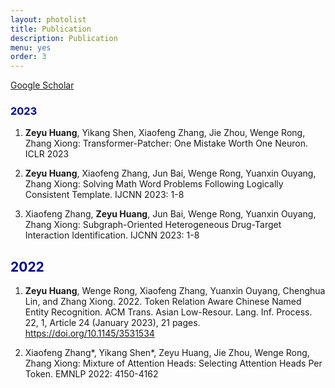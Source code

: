 ```yaml
---
layout: photolist
title: Publication
description: Publication
menu: yes
order: 3
---
```


[Google Scholar](https://scholar.google.com/citations?user=EWU88_YAAAAJ&hl=en)

### <span style="color:darkblue"> 2023 </span>

1. **Zeyu Huang**, Yikang Shen, Xiaofeng Zhang, Jie Zhou, Wenge Rong, Zhang Xiong: Transformer-Patcher: One Mistake Worth One Neuron. ICLR 2023

2. **Zeyu Huang**, Xiaofeng Zhang, Jun Bai, Wenge Rong, Yuanxin Ouyang, Zhang Xiong:
Solving Math Word Problems Following Logically Consistent Template. IJCNN 2023: 1-8

3. Xiaofeng Zhang, **Zeyu Huang**, Jun Bai, Wenge Rong, Yuanxin Ouyang, Zhang Xiong:
Subgraph-Oriented Heterogeneous Drug-Target Interaction Identification. IJCNN 2023: 1-8

## <span style="color:darkblue"> 2022 </span>

<!---(Upcoming talks are <span style="color:gray;font-size:0.9em">in grey</span>)-->

1. **Zeyu Huang**, Wenge Rong, Xiaofeng Zhang, Yuanxin Ouyang, Chenghua Lin, and Zhang Xiong. 2022. Token Relation Aware Chinese Named Entity Recognition. ACM Trans. Asian Low-Resour. Lang. Inf. Process. 22, 1, Article 24 (January 2023), 21 pages. https://doi.org/10.1145/3531534

2. 	Xiaofeng Zhang*, Yikang Shen*, Zeyu Huang, Jie Zhou, Wenge Rong, Zhang Xiong: Mixture of Attention Heads: Selecting Attention Heads Per Token. EMNLP 2022: 4150-4162